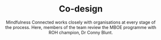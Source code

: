 ---
image: /assets/images/banner/IMG_4748.jpg
title: Co-design
subtitle: Mindfulness Connected works closely with organisations at every stage of the process. Here, members of the team review the MBOE programme with ROH champion, Dr Conny Blunt.
text-position: right

---